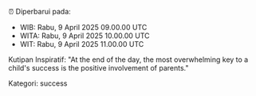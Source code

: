 ⏰ Diperbarui pada:
- WIB: Rabu, 9 April 2025 09.00.00 UTC
- WITA: Rabu, 9 April 2025 10.00.00 UTC
- WIT: Rabu, 9 April 2025 11.00.00 UTC

Kutipan Inspiratif:
"At the end of the day, the most overwhelming key to a child's success is the positive involvement of parents."


Kategori: success

